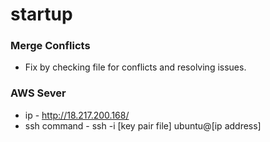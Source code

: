 # startup

### Merge Conflicts

- Fix by checking file for conflicts and resolving issues.

### AWS Sever

- ip - http://18.217.200.168/
- ssh command - ssh -i [key pair file] ubuntu@[ip address]
